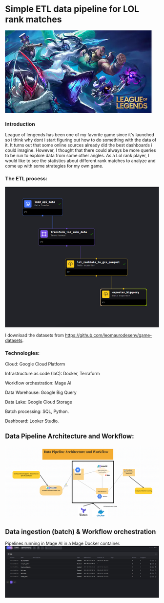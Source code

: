 # Simple ETL data pipeline for LOL rank matches

![alt text](screenshots_from_local/EGS_LeagueofLegends_RiotGames_S1_2560x1440-80471666c140f790f28dff68d72c384b.webp)

### Introduction
League of lengends has been one of my favorite game since it's launched so i think why dont i start figuring out how to do something with the data of it. It turns out that some online sources already did the best dashboards i could imagine. However, I thought that there could always be more queries to be run to explore data from some other angles. As a Lol rank player, I would like to see the statistics about different rank matches to analyze and come up with some strategies for my own game.

### The ETL process:
![alt text](screenshots_from_local/ETL.png)

I download the datasets from https://github.com/leomaurodesenv/game-datasets.
### Technologies:
Cloud: Google Cloud Platform

Infrastructure as code (IaC): Docker, Terraform

Workflow orchestration: Mage AI

Data Warehouse: Google Big Query

Data Lake: Google Cloud Storage

Batch processing: SQL, Python.

Dashboard: Looker Studio.

## Data Pipeline Architecture and Workflow:
![alt text](screenshots_from_local/DE_pipeline_Architecture.png)


## Data ingestion (batch) & Workflow orchestration

Pipelines running in Mage AI in a Mage Docker container.
![alt text](<screenshots_from_local/Screenshot 2024-10-15 142835.png>)
